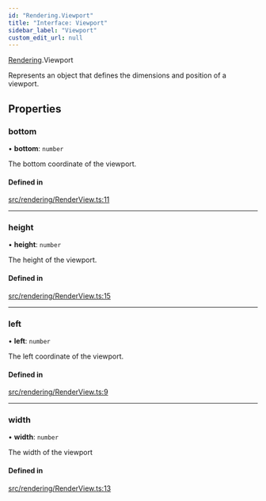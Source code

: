 ```yaml
---
id: "Rendering.Viewport"
title: "Interface: Viewport"
sidebar_label: "Viewport"
custom_edit_url: null
---
```


[Rendering](../namespaces/Rendering.md).Viewport

Represents an object that defines the dimensions and position of a viewport.

## Properties

### bottom

• **bottom**: `number`

The bottom coordinate of the viewport.

#### Defined in

[src/rendering/RenderView.ts:11](https://github.com/agargaro/three.ez/blob/46fae0a/src/rendering/RenderView.ts#L11)

___

### height

• **height**: `number`

The height of the viewport.

#### Defined in

[src/rendering/RenderView.ts:15](https://github.com/agargaro/three.ez/blob/46fae0a/src/rendering/RenderView.ts#L15)

___

### left

• **left**: `number`

The left coordinate of the viewport.

#### Defined in

[src/rendering/RenderView.ts:9](https://github.com/agargaro/three.ez/blob/46fae0a/src/rendering/RenderView.ts#L9)

___

### width

• **width**: `number`

The width of the viewport

#### Defined in

[src/rendering/RenderView.ts:13](https://github.com/agargaro/three.ez/blob/46fae0a/src/rendering/RenderView.ts#L13)
